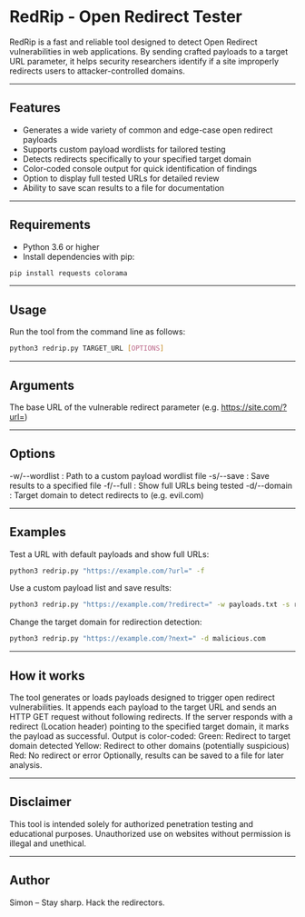 # RedRip - Open Redirect Tester

RedRip is a fast and reliable tool designed to detect Open Redirect vulnerabilities in web applications. By sending crafted payloads to a target URL parameter, it helps security researchers identify if a site improperly redirects users to attacker-controlled domains.

---

## Features

- Generates a wide variety of common and edge-case open redirect payloads  
- Supports custom payload wordlists for tailored testing  
- Detects redirects specifically to your specified target domain  
- Color-coded console output for quick identification of findings  
- Option to display full tested URLs for detailed review  
- Ability to save scan results to a file for documentation  

---

## Requirements

- Python 3.6 or higher  
- Install dependencies with pip:

```bash
pip install requests colorama
```

---

## Usage
Run the tool from the command line as follows:
```bash
python3 redrip.py TARGET_URL [OPTIONS]
```

---


## Arguments
The base URL of the vulnerable redirect parameter (e.g. https://site.com/?url=)

---

## Options

-w/--wordlist : Path to a custom payload wordlist file
-s/--save : Save results to a specified file
-f/--full : Show full URLs being tested	
-d/--domain : Target domain to detect redirects to	(e.g. evil.com)

---

## Examples

Test a URL with default payloads and show full URLs:
```bash
python3 redrip.py "https://example.com/?url=" -f
```

Use a custom payload list and save results:
```bash
python3 redrip.py "https://example.com/?redirect=" -w payloads.txt -s results.txt
```

Change the target domain for redirection detection:
```bash
python3 redrip.py "https://example.com/?next=" -d malicious.com
```

---

## How it works

The tool generates or loads payloads designed to trigger open redirect vulnerabilities.
It appends each payload to the target URL and sends an HTTP GET request without following redirects.
If the server responds with a redirect (Location header) pointing to the specified target domain, it marks the payload as successful.
Output is color-coded:
Green: Redirect to target domain detected
Yellow: Redirect to other domains (potentially suspicious)
Red: No redirect or error
Optionally, results can be saved to a file for later analysis.

---

## Disclaimer

This tool is intended solely for authorized penetration testing and educational purposes. Unauthorized use on websites without permission is illegal and unethical.

---

## Author
Simon – Stay sharp. Hack the redirectors.

